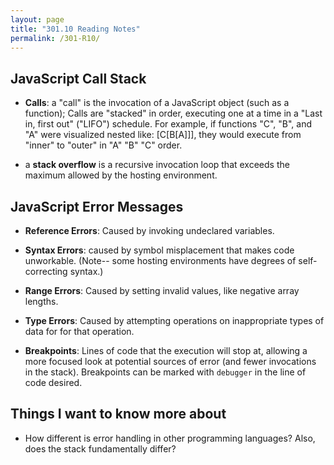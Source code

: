 ```yaml
---
layout: page
title: "301.10 Reading Notes"
permalink: /301-R10/
---
```


## JavaScript Call Stack

* **Calls**: a "call" is the invocation of a JavaScript object (such as a function); Calls are "stacked" in order, executing one at a time in a "Last in, first out" ("LIFO") schedule.
For example, if functions "C", "B", and "A" were visualized nested like: [C[B[A]]], they would execute from "inner" to "outer" in "A" "B" "C" order.

* a **stack overflow** is a recursive invocation loop that exceeds the maximum allowed by the hosting environment.

## JavaScript Error Messages

* **Reference Errors**: Caused by invoking undeclared variables.

* **Syntax Errors**: caused by symbol misplacement that makes code unworkable. (Note-- some hosting environments have degrees of self-correcting syntax.)

* **Range Errors**: Caused by setting invalid values, like negative array lengths.

* **Type Errors**: Caused by attempting operations on inappropriate types of data for for that operation.

* **Breakpoints**: Lines of code that the execution will stop at, allowing a more focused look at potential sources of error (and fewer invocations in the stack). Breakpoints can be marked with `debugger` in the line of code desired.

## Things I want to know more about

* How different is error handling in other programming languages? Also, does the stack fundamentally differ?
